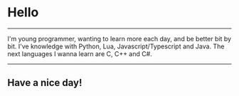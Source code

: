 # Hello
***
I'm young programmer, wanting to learn more each day, and be better bit by bit. I've knowledge with Python, Lua, Javascript/Typescript and Java.
The next languages I wanna learn are C, C++ and C#.
***
## Have a nice day!
<!---
HeberBarra/HeberBarra is a ✨ special ✨ repository because its `README.md` (this file) appears on your GitHub profile.
You can click the Preview link to take a look at your changes.
--->
